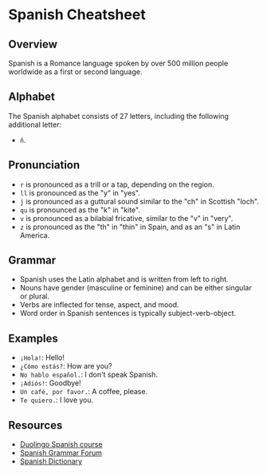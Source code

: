# Spanish Cheatsheet

## Overview
Spanish is a Romance language spoken by over 500 million people worldwide as a first or second language.

## Alphabet
The Spanish alphabet consists of 27 letters, including the following additional letter:
- `ñ`.

## Pronunciation
- `r` is pronounced as a trill or a tap, depending on the region.
- `ll` is pronounced as the "y" in "yes".
- `j` is pronounced as a guttural sound similar to the "ch" in Scottish "loch".
- `qu` is pronounced as the "k" in "kite".
- `v` is pronounced as a bilabial fricative, similar to the "v" in "very".
- `z` is pronounced as the "th" in "thin" in Spain, and as an "s" in Latin America.

## Grammar
- Spanish uses the Latin alphabet and is written from left to right.
- Nouns have gender (masculine or feminine) and can be either singular or plural.
- Verbs are inflected for tense, aspect, and mood.
- Word order in Spanish sentences is typically subject-verb-object.

## Examples
- `¡Hola!`: Hello!
- `¿Cómo estás?`: How are you?
- `No hablo español.`: I don't speak Spanish.
- `¡Adiós!`: Goodbye!
- `Un café, por favor.`: A coffee, please.
- `Te quiero.`: I love you.

## Resources
- [Duolingo Spanish course](https://www.duolingo.com/course/es/en/Learn-Spanish)
- [Spanish Grammar Forum](https://www.spanishdict.com/grammar)
- [Spanish Dictionary](https://www.spanishdict.com/)